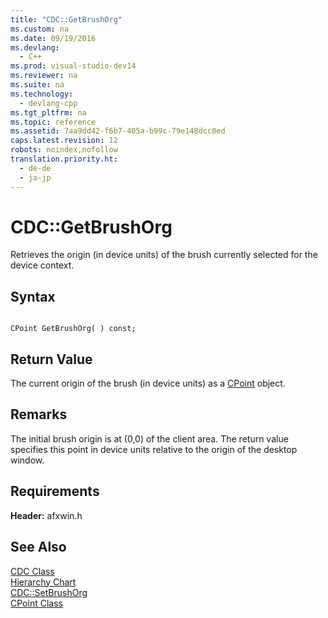 ```yaml
---
title: "CDC::GetBrushOrg"
ms.custom: na
ms.date: 09/19/2016
ms.devlang: 
  - C++
ms.prod: visual-studio-dev14
ms.reviewer: na
ms.suite: na
ms.technology: 
  - devlang-cpp
ms.tgt_pltfrm: na
ms.topic: reference
ms.assetid: 7aa9dd42-f6b7-405a-b99c-79e148dcc0ed
caps.latest.revision: 12
robots: noindex,nofollow
translation.priority.ht: 
  - de-de
  - ja-jp
---
```

# CDC::GetBrushOrg
Retrieves the origin (in device units) of the brush currently selected for the device context.  
  
## Syntax  
  
```  
  
CPoint GetBrushOrg( ) const;  
```  
  
## Return Value  
 The current origin of the brush (in device units) as a [CPoint](../vs140/CPoint-Class.md) object.  
  
## Remarks  
 The initial brush origin is at (0,0) of the client area. The return value specifies this point in device units relative to the origin of the desktop window.  
  
## Requirements  
 **Header:** afxwin.h  
  
## See Also  
 [CDC Class](../vs140/CDC-Class.md)   
 [Hierarchy Chart](../vs140/Hierarchy-Chart.md)   
 [CDC::SetBrushOrg](../vs140/CDC--SetBrushOrg.md)   
 [CPoint Class](../vs140/CPoint-Class.md)